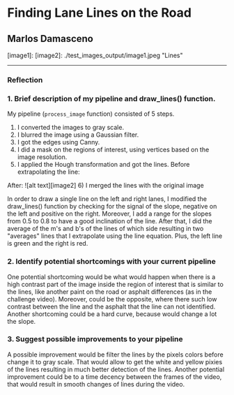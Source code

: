 # **Finding Lane Lines on the Road** 

## Marlos Damasceno

[//]: # (Image References)

[image1]: 
[image2]: ./test_images_output/image1.jpeg "Lines"

---

### Reflection

### 1. Brief description of my pipeline and draw_lines() function.

My pipeline (`process_image` function) consisted of 5 steps. 
1) I converted the images to gray scale.
2) I blurred the image using a Gaussian filter.
3) I got the edges using Canny.
4) I did a mask on the regions of interest, using vertices based on the image resolution.
5) I applied the Hough transformation and got the lines.
Before extrapolating the line:

After:
![alt text][image2]
6) I merged the lines with the original image

In order to draw a single line on the left and right lanes, I modified the draw_lines() function by checking for the signal of the slope, negative on the left and positive on the right. Moreover, I add a range for the slopes from 0.5 to 0.8 to have a good inclination of the line. After that, I did the average of the m's and b's of the lines of which side resulting in two "averages" lines that I extrapolate using the line equation. Plus, the left line is green and the right is red.


### 2. Identify potential shortcomings with your current pipeline

One potential shortcoming would be what would happen when there is a high contrast part of the image inside the region of interest that is similar to the lines, like another paint on the road or asphalt differences (as in the challenge video). Moreover, could be the opposite, where there such low contrast between the line and the asphalt that the line can not identified.
Another shortcoming could be a hard curve, because would change a lot the slope.

### 3. Suggest possible improvements to your pipeline

A possible improvement would be filter the lines by the pixels colors before change it to gray scale. That would allow to get the white and yellow pixies of the lines resulting in much better detection of the lines.
Another potential improvement could be to a time decency between the frames of the video, that would result in smooth changes of lines during the video.
